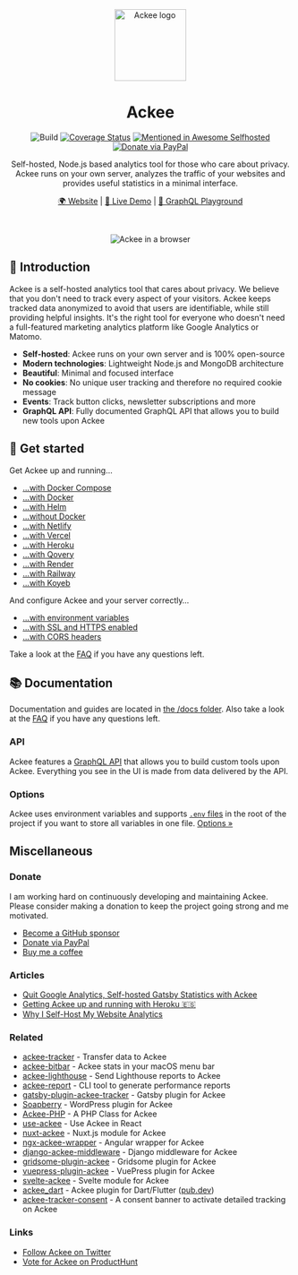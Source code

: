<div align="center"> 

<img src="https://s.electerious.com/images/ackee/icon.png" title="Ackee" alt="Ackee logo" width="128">

# Ackee

![Build](https://github.com/electerious/Ackee/workflows/Build/badge.svg) [![Coverage Status](https://coveralls.io/repos/github/electerious/Ackee/badge.svg?branch=master)](https://coveralls.io/github/electerious/Ackee?branch=master) [![Mentioned in Awesome Selfhosted](https://awesome.re/mentioned-badge.svg)](https://github.com/awesome-selfhosted/awesome-selfhosted) [![Donate via PayPal](https://img.shields.io/badge/paypal-donate-009cde.svg)](https://www.paypal.com/cgi-bin/webscr?cmd=_s-xclick&hosted_button_id=CYKBESW577YWE)

Self-hosted, Node.js based analytics tool for those who care about privacy. Ackee runs on your own server, analyzes the traffic of your websites and provides useful statistics in a minimal interface.

[🌍 Website](https://ackee.electerious.com) | [🔮 Live Demo](https://demo.ackee.electerious.com) | [🧸 GraphQL Playground](https://demo.ackee.electerious.com/api)

<br/>

![Ackee in a browser](https://s.electerious.com/images/ackee/readme.png)

</div>

## 👋 Introduction

Ackee is a self-hosted analytics tool that cares about privacy. We believe that you don't need to track every aspect of your visitors. Ackee keeps tracked data anonymized to avoid that users are identifiable, while still providing helpful insights. It's the right tool for everyone who doesn't need a full-featured marketing analytics platform like Google Analytics or Matomo.

- **Self-hosted**: Ackee runs on your own server and is 100% open-source
- **Modern technologies**: Lightweight Node.js and MongoDB architecture
- **Beautiful**: Minimal and focused interface
- **No cookies**: No unique user tracking and therefore no required cookie message
- **Events**: Track button clicks, newsletter subscriptions and more
- **GraphQL API**: Fully documented GraphQL API that allows you to build new tools upon Ackee

## 🚀 Get started

Get Ackee up and running…

- […with Docker Compose](docs/Get%20started.md#with-docker-compose)
- […with Docker](docs/Get%20started.md#with-docker)
- […with Helm](docs/Get%20started.md#with-helm)
- […without Docker](docs/Get%20started.md#without-docker)
- […with Netlify](docs/Get%20started.md#with-netlify)
- […with Vercel](docs/Get%20started.md#with-vercel)
- […with Heroku](docs/Get%20started.md#with-heroku)
- […with Qovery](docs/Get%20started.md#with-qovery)
- […with Render](docs/Get%20started.md#with-render)
- […with Railway](docs/Get%20started.md#with-railway)
- […with Koyeb](docs/Get%20started.md#with-koyeb)

And configure Ackee and your server correctly…

- […with environment variables](docs/Options.md)
- […with SSL and HTTPS enabled](docs/SSL%20and%20HTTPS.md)
- […with CORS headers](docs/CORS%20headers.md)

Take a look at the [FAQ](docs/FAQ.md) if you have any questions left.

## 📚 Documentation

Documentation and guides are located in [the /docs folder](docs/). Also take a look at the [FAQ](docs/FAQ.md) if you have any questions left.

### API

Ackee features a [GraphQL API](docs/API.md) that allows you to build custom tools upon Ackee. Everything you see in the UI is made from data delivered by the API.

### Options

Ackee uses environment variables and supports [`.env` files](https://www.npmjs.com/package/dotenv) in the root of the project if you want to store all variables in one file. [Options &#187;](docs/Options.md)

## Miscellaneous

### Donate

I am working hard on continuously developing and maintaining Ackee. Please consider making a donation to keep the project going strong and me motivated.

- [Become a GitHub sponsor](https://github.com/sponsors/electerious)
- [Donate via PayPal](https://paypal.me/electerious)
- [Buy me a coffee](https://www.buymeacoffee.com/electerious)

### Articles

- [Quit Google Analytics, Self-hosted Gatsby Statistics with Ackee](https://dev.to/aleccool213/quit-google-analytics-self-hosted-gatsby-statistics-with-ackee-4011)
- [Getting Ackee up and running with Heroku 🇪🇸](https://rubenr.dev/blog/ackee-analitica-web-sencilla/)
- [Why I Self-Host My Website Analytics](https://mbuffett.com/posts/why-i-self-host-my-analytics/)

### Related

- [ackee-tracker](https://github.com/electerious/ackee-tracker) - Transfer data to Ackee
- [ackee-bitbar](https://github.com/electerious/ackee-bitbar) - Ackee stats in your macOS menu bar
- [ackee-lighthouse](https://github.com/electerious/ackee-lighthouse) - Send Lighthouse reports to Ackee
- [ackee-report](https://github.com/BetaHuhn/ackee-report) - CLI tool to generate performance reports
- [gatsby-plugin-ackee-tracker](https://github.com/Burnsy/gatsby-plugin-ackee-tracker) - Gatsby plugin for Ackee
- [Soapberry](https://wordpress.org/plugins/soapberry/) - WordPress plugin for Ackee
- [Ackee-PHP](https://github.com/BrookeDot/ackee-php) - A PHP Class for Ackee
- [use-ackee](https://github.com/electerious/use-ackee) - Use Ackee in React
- [nuxt-ackee](https://github.com/bdrtsky/nuxt-ackee) - Nuxt.js module for Ackee
- [ngx-ackee-wrapper](https://github.com/oakify/ngx-ackee-wrapper) - Angular wrapper for Ackee
- [django-ackee-middleware](https://github.com/suda/django-ackee-middleware) - Django middleware for Ackee
- [gridsome-plugin-ackee](https://github.com/DenzoNL/gridsome-plugin-ackee) - Gridsome plugin for Ackee
- [vuepress-plugin-ackee](https://github.com/spekulatius/vuepress-plugin-ackee) - VuePress plugin for Ackee
- [svelte-ackee](https://github.com/gaia-green-tech/svelte-ackee) - Svelte module for Ackee
- [ackee_dart](https://github.com/marchellodev/ackee_dart) - Ackee plugin for Dart/Flutter ([pub.dev](https://pub.dev/packages/ackee_dart))
- [ackee-tracker-consent](https://www.npmjs.com/package/ackee-tracker-consent) - A consent banner to activate detailed tracking on Ackee

### Links

- [Follow Ackee on Twitter](https://twitter.com/getackee)
- [Vote for Ackee on ProductHunt](https://www.producthunt.com/posts/ackee)
